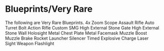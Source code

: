 # Blueprints/Very Rare

The following are Very Rare Blueprints.
4x Zoom Scope
Assault Rifle
Auto Turret
Bolt Action Rifle
Custom SMG
High External Stone Gate
High External Stone Wall
Holosight
Metal Chest Plate
Metal Facemask
Muzzle Boost
Muzzle Brake
Rocket Launcher
Silencer
Timed Explosive Charge
Laser Sight
Weapon Flashlight
